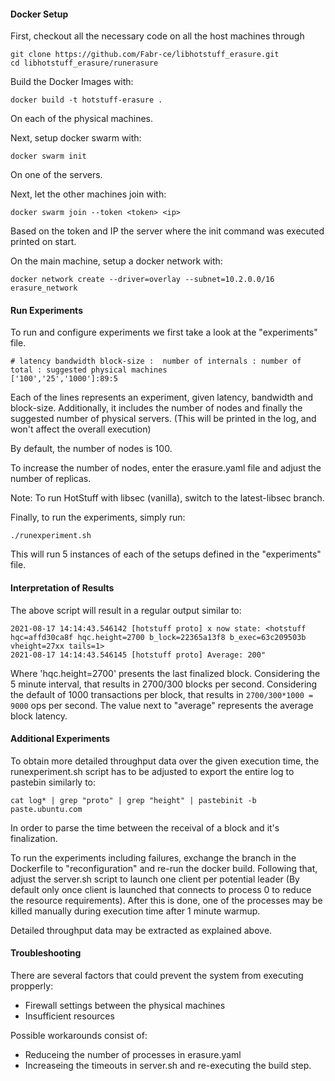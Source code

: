 #### Docker Setup

First, checkout all the necessary code on all the host machines through

```
git clone https://github.com/Fabr-ce/libhotstuff_erasure.git
cd libhotstuff_erasure/runerasure
```

Build the Docker Images with:

```
docker build -t hotstuff-erasure .
```

On each of the physical machines.

Next, setup docker swarm with:

```
docker swarm init
```

On one of the servers.

Next, let the other machines join with:

```
docker swarm join --token <token> <ip>
```

Based on the token and IP the server where the init command was executed printed on start.

On the main machine, setup a docker network with:

```
docker network create --driver=overlay --subnet=10.2.0.0/16 erasure_network
```

#### Run Experiments

To run and configure experiments we first take a look at the "experiments" file.

```
# latency bandwidth block-size :  number of internals : number of total : suggested physical machines
['100','25','1000']:89:5
```

Each of the lines represents an experiment, given latency, bandwidth and block-size.
Additionally, it includes the number of nodes and finally the suggested number of physical servers.
(This will be printed in the log, and won't affect the overall execution)

By default, the number of nodes is 100.

To increase the number of nodes, enter the erasure.yaml file and adjust the number of replicas.

Note: To run HotStuff with libsec (vanilla), switch to the latest-libsec branch.

Finally, to run the experiments, simply run:

```
./runexperiment.sh
```

This will run 5 instances of each of the setups defined in the "experiments" file.

#### Interpretation of Results

The above script will result in a regular output similar to:

```
2021-08-17 14:14:43.546142 [hotstuff proto] x now state: <hotstuff hqc=affd30ca8f hqc.height=2700 b_lock=22365a13f8 b_exec=63c209503b vheight=27xx tails=1>
2021-08-17 14:14:43.546145 [hotstuff proto] Average: 200"
```

Where 'hqc.height=2700' presents the last finalized block. Considering the 5 minute interval, that results in 2700/300 blocks per second.
Considering the default of 1000 transactions per block, that results in `2700/300*1000 = 9000` ops per second.
The value next to "average" represents the average block latency.

#### Additional Experiments

To obtain more detailed throughput data over the given execution time, the runexperiment.sh script has to be adjusted to export the entire log to pastebin similarly to:

```
cat log* | grep "proto" | grep "height" | pastebinit -b paste.ubuntu.com
```

In order to parse the time between the receival of a block and it's finalization.

To run the experiments including failures, exchange the branch in the Dockerfile to "reconfiguration" and re-run the docker build. Following that, adjust the server.sh script to launch one client per potential leader (By default only once client is launched that connects to process 0 to reduce the resource requirements). After this is done, one of the processes may be killed manually during execution time after 1 minute warmup.

Detailed throughput data may be extracted as explained above.

#### Troubleshooting

There are several factors that could prevent the system from executing propperly:

-   Firewall settings between the physical machines
-   Insufficient resources

Possible workarounds consist of:

-   Reduceing the number of processes in erasure.yaml
-   Increaseing the timeouts in server.sh and re-executing the build step.
